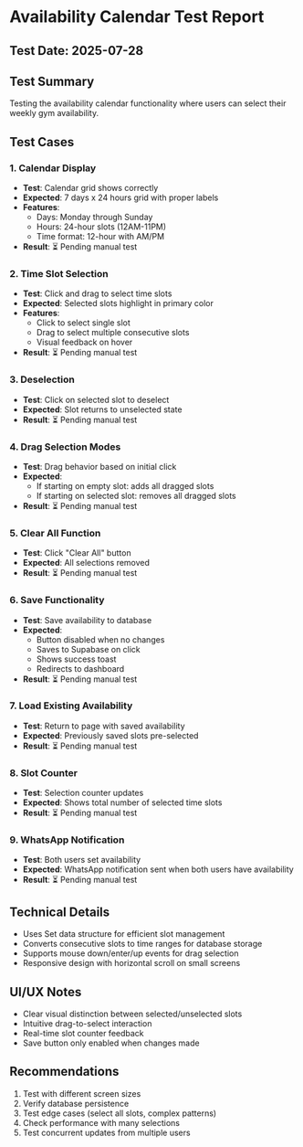 # Availability Calendar Test Report

## Test Date: 2025-07-28

## Test Summary
Testing the availability calendar functionality where users can select their weekly gym availability.

## Test Cases

### 1. Calendar Display
- **Test**: Calendar grid shows correctly
- **Expected**: 7 days x 24 hours grid with proper labels
- **Features**:
  - Days: Monday through Sunday
  - Hours: 24-hour slots (12AM-11PM)
  - Time format: 12-hour with AM/PM
- **Result**: ⏳ Pending manual test

### 2. Time Slot Selection
- **Test**: Click and drag to select time slots
- **Expected**: Selected slots highlight in primary color
- **Features**:
  - Click to select single slot
  - Drag to select multiple consecutive slots
  - Visual feedback on hover
- **Result**: ⏳ Pending manual test

### 3. Deselection
- **Test**: Click on selected slot to deselect
- **Expected**: Slot returns to unselected state
- **Result**: ⏳ Pending manual test

### 4. Drag Selection Modes
- **Test**: Drag behavior based on initial click
- **Expected**: 
  - If starting on empty slot: adds all dragged slots
  - If starting on selected slot: removes all dragged slots
- **Result**: ⏳ Pending manual test

### 5. Clear All Function
- **Test**: Click "Clear All" button
- **Expected**: All selections removed
- **Result**: ⏳ Pending manual test

### 6. Save Functionality
- **Test**: Save availability to database
- **Expected**: 
  - Button disabled when no changes
  - Saves to Supabase on click
  - Shows success toast
  - Redirects to dashboard
- **Result**: ⏳ Pending manual test

### 7. Load Existing Availability
- **Test**: Return to page with saved availability
- **Expected**: Previously saved slots pre-selected
- **Result**: ⏳ Pending manual test

### 8. Slot Counter
- **Test**: Selection counter updates
- **Expected**: Shows total number of selected time slots
- **Result**: ⏳ Pending manual test

### 9. WhatsApp Notification
- **Test**: Both users set availability
- **Expected**: WhatsApp notification sent when both users have availability
- **Result**: ⏳ Pending manual test

## Technical Details
- Uses Set data structure for efficient slot management
- Converts consecutive slots to time ranges for database storage
- Supports mouse down/enter/up events for drag selection
- Responsive design with horizontal scroll on small screens

## UI/UX Notes
- Clear visual distinction between selected/unselected slots
- Intuitive drag-to-select interaction
- Real-time slot counter feedback
- Save button only enabled when changes made

## Recommendations
1. Test with different screen sizes
2. Verify database persistence
3. Test edge cases (select all slots, complex patterns)
4. Check performance with many selections
5. Test concurrent updates from multiple users